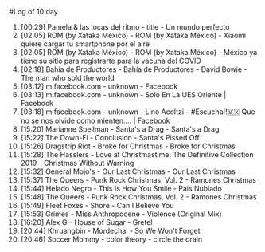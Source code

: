 #Log of 10 day

1. [00:29] Pamela & las locas del ritmo - title - Un mundo perfecto
1. [02:05] ROM (by Xataka México) - ROM (by Xataka México) - Xiaomi quiere cargar tu smartphone por el aire
1. [02:05] ROM (by Xataka México) - ROM (by Xataka México) - México ya tiene su sitio para registrarte para la vacuna del COVID
1. [02:18] Bahía de Productores - Bahía de Productores - David Bowie - The man who sold the world
1. [03:12] m.facebook.com - unknown - Facebook
1. [03:13] m.facebook.com - unknown - Solo En La UES Oriente | Facebook
1. [03:18] m.facebook.com - unknown - Lino Acoltzi - #Escucha‼️🇲🇽 Que no se nos olvide como mienten.... | Facebook
1. [15:20] Marianne Spellman - Santa's a Drag - Santa's a Drag
1. [15:22] The Down-Fi - Conclusion - Santa's Pissed Off
1. [15:26] Dragstrip Riot - Broke for Christmas - Broke for Christmas
1. [15:28] The Hasslers - Love at Christmastime: The Definitive Collection 2019 - Christmas Without Warning
1. [15:32] General Mojo's - Our Last Christmas - Our Last Christmas
1. [15:37] The Queers - Punk Rock Christmas, Vol. 2 - Ramones Christmas
1. [15:44] Helado Negro - This Is How You Smile - Pais Nublado
1. [15:48] The Queers - Punk Rock Christmas, Vol. 2 - Ramones Christmas
1. [15:49] Fleet Foxes - Shore - Can I Believe You
1. [15:53] Grimes - Miss Anthropocene - Violence (Original Mix)
1. [16:20] Alex G - House of Sugar - Gretel
1. [20:44] Khruangbin - Mordechai - So We Won't Forget
1. [20:46] Soccer Mommy - color theory - circle the drain
